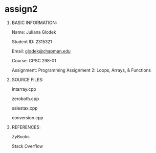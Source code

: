 # assign2

1.	BASIC INFORMATION:
	
	Name: Juliana Glodek
	
	Student ID: 2315321
	
	Email: glodek@chapman.edu
	
	Course: CPSC 298-01
	
	Assignment: Programming Assignment 2: Loops, Arrays, & Functions

2.	SOURCE FILES:

	intarray.cpp
	
  	zeroboth.cpp
	
  	salestax.cpp
	
  	conversion.cpp

3.	REFERENCES:
	
	ZyBooks
	
  	Stack Overflow

